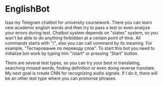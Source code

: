 # EnglishBot
Issa my Telegram chatbot for university coursework. There you can learn new academic english words and then try to pass a test or even analyze your errors during test.
Chatbot system depends on "states" system, so you won't be able to do anything forbidden at a certain point of time. 
All commands starts with "/", also you can call command by its meaning. For example, "Тестирование по переводу слов". 
To start this bot you need to initialize bot work by typing him "/start" or pressing "Start" button.

There are several test types, so you can try your best in translating, searching missed words, finding definition or even doing reverse translate.
My next goal is create CNN for recognizing audio signals. If I do it, there will be an other test type where you can prononse phrases.
